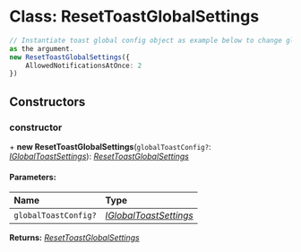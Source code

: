# Class: ResetToastGlobalSettings

```typescript
// Instantiate toast global config object as example below to change global settings on-fly it takes IGlobalToastSettings
as the argument.
new ResetToastGlobalSettings({
    AllowedNotificationsAtOnce: 2
})
```

## Constructors

### constructor

\+ **new ResetToastGlobalSettings**(`globalToastConfig?`: [*IGlobalToastSettings*](#/documentation/Interface:%20IGlobalToastSettings)): [*ResetToastGlobalSettings*](#/documentation/Class:%20ResetToastGlobalSettings)

#### Parameters:

| Name | Type |
| :------ | :------ |
| `globalToastConfig?` | [*IGlobalToastSettings*](#/documentation/Interface:%20IGlobalToastSettings) |

**Returns:** [*ResetToastGlobalSettings*](#/documentation/Class:%20ResetToastGlobalSettings)
